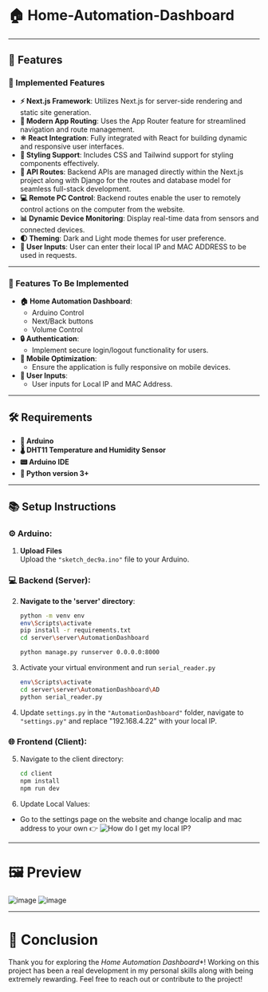 # 🏠 Home-Automation-Dashboard

---

## 🌟 Features

### 🚀 Implemented Features
- **⚡ Next.js Framework**: Utilizes Next.js for server-side rendering and static site generation.
- **🧭 Modern App Routing**: Uses the App Router feature for streamlined navigation and route management.
- **⚛️ React Integration**: Fully integrated with React for building dynamic and responsive user interfaces.
- **🎨 Styling Support**: Includes CSS and Tailwind support for styling components effectively.
- **🔗 API Routes**: Backend APIs are managed directly within the Next.js project along with Django for the routes and database model for seamless full-stack development.
- **💻 Remote PC Control**: Backend routes enable the user to remotely control actions on the computer from the website.
- **📊 Dynamic Device Monitoring**: Display real-time data from sensors and connected devices.
- **🌓 Theming**: Dark and Light mode themes for user preference.
- **📝 User Inputs**: User can enter their local IP and MAC ADDRESS to be used in requests.

---

### 🚧 Features To Be Implemented
- **🏠 Home Automation Dashboard**:
  - Arduino Control
  - Next/Back buttons
  - Volume Control
- **🔒 Authentication**:
  - Implement secure login/logout functionality for users.
- **📱 Mobile Optimization**:
  - Ensure the application is fully responsive on mobile devices.
- **📝 User Inputs**:
  - User inputs for Local IP and MAC Address.

---

## 🛠️ Requirements
- **🔌 Arduino**
- **🌡️ DHT11 Temperature and Humidity Sensor**
- **📟 Arduino IDE**
- **🐍 Python version 3+**

---

## 📚 Setup Instructions

### ⚙️ Arduino:
1. **Upload Files**  
   Upload the `"sketch_dec9a.ino"` file to your Arduino.

### 💻 Backend (Server):
2. **Navigate to the 'server' directory**:
   ```bash
   python -m venv env
   env\Scripts\activate
   pip install -r requirements.txt
   cd server\server\AutomationDashboard

   python manage.py runserver 0.0.0.0:8000
3. Activate your virtual environment and run `serial_reader.py`
   ```bash
   env\Scripts\activate
   cd server\server\AutomationDashboard\AD
   python serial_reader.py
4. Update `settings.py`
   in the `"AutomationDashboard"` folder, navigate to `"settings.py"` and replace "192.168.4.22" with your local IP.
### 🌐 Frontend (Client):
5. Navigate to the client directory:
   ```bash
   cd client
   npm install
   npm run dev
6. Update Local Values:
- Go to the settings page on the website and change localip and mac address to your own
  👉 ![How do I get my local IP?](https://www.whatismybrowser.com/detect/what-is-my-local-ip-address/)

  

--- 
# 🖼️ Preview

![image](https://github.com/user-attachments/assets/adfe9ea0-169a-42cf-b85f-a6b8f9d37fac)
![image](https://github.com/user-attachments/assets/b49fa16f-504c-42e6-bd4f-4413d48af27b)

---
# 🙏 Conclusion
Thank you for exploring the *Home Automation Dashboard**! Working on this project has been a real development in my personal skills along with being extremely rewarding.
Feel free to reach out or contribute to the project!
